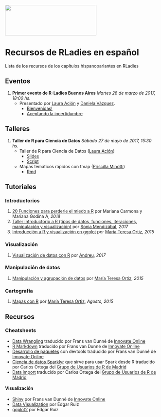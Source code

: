 <img src="https://github.com/rladies/starter-kit/blob/master/logo/R-LadiesGlobal_RBG_online_LogoWithText_Horizontal.png" data-canonical-src="https://github.com/rladies/starter-kit/blob/master/logo/R-LadiesGlobal_RBG_online_LogoWithText_Horizontal.png" width="300" height="100" />

# Recursos de RLadies en español
Lista de los recursos de los capítulos hispanoparlantes en RLadies

## Eventos

  1. **Primer evento de R-Ladies Buenos Aires**
      *Martes 28 de marzo de 2017, 18:00 hs.*
      - Presentado por [Laura Ación](https://rladies.org/argentina-rladies/name/laura-acion/) y [Daniela Vázquez](http://d4tagirl.com).
          * [Bienvenidas!](https://github.com/rladies/meetup-presentations_buenosaires/blob/master/2017-03-28-Primer-evento-de-R-Ladies-Buenos-Aires/LA-Bienvenidas.pdf) 
          * [Aceptando la incertidumbre](https://github.com/rladies/meetup-presentations_buenosaires/blob/master/2017-03-28-Primer-evento-de-R-Ladies-Buenos-Aires/DV-Aceptando-la-Incertidumbre.pdf)
## Talleres
  
1. **Taller de R para Ciencia de Datos**
     *Sábado 27 de mayo de 2017, 15:30 hs.*
     - Taller de R para Ciencia de Datos ([Laura Ación](https://rladies.org/argentina-rladies/name/laura-acion/))
         * [Slides](https://github.com/rladies/meetup-presentations_buenosaires/raw/master/2017-05-27-Segundo-evento-Taller-Ciencia-de-Datos/Taller_R4DS_Parte_I.pptx)
         * [Script](https://github.com/rladies/meetup-presentations_buenosaires/raw/master/2017-05-27-Segundo-evento-Taller-Ciencia-de-Datos/Taller_R4DS_Parte_I.R)
     - Mapas temáticos rápidos con tmap ([Priscilla Minotti](http://unsam.academia.edu/PMinotti))
          * [Rmd](https://github.com/rladies/meetup-presentations_buenosaires/raw/master/2017-05-27-Segundo-evento-Taller-Ciencia-de-Datos/tmaps_Pminotti.Rmd) 
          
## Tutoriales

### Introductorios

1. [20 Funciones para perderle el miedo a R](https://lasquinceletras.shinyapps.io/intro_R_rladies/) por  Mariana Carmona y Mariana Godina A, *2018*
2. [Taller introductorio a R (tipos de datos, funciones, iteraciones, manipulación y visualización)](https://songeo.github.io/introduccion-r-bookdown/) por [Sonia Mendizábal](https://github.com/songeo), *2017*
3. [Introducción a R y visualización en ggplot](https://tereom.github.io/tutoriales/R_intro_visualizacion.html) por [María Teresa Ortiz](http://www.teresa-ortiz.com/), *2015*


### Visualización

1. [Visualización de datos con R](https://github.com/tereom/taller_visualizacion) por [Andreu](https://github.com/andreuboada), *2017*

### Manipulación de datos
1. [Manipulación y agrupación de datos](https://tereom.github.io/tutoriales/manipulacion.html)  por [María Teresa Ortiz](http://www.teresa-ortiz.com/), *2015*

### Cartografía

1. [Mapas con R](http://www.teresa-ortiz.com/tutoriales-r/mapas)  por [María Teresa Ortiz](http://www.teresa-ortiz.com/), *Agosto, 2015*


## Recursos

### Cheatsheets

* [Data Wrangling](https://www.rstudio.com/wp-content/uploads/2015/03/data-wrangling-spanish.pdf) traducido por Frans van Dunné de [Innovate Online](http://innovateonline.nl/)
* [R Markdown](https://www.rstudio.com/wp-content/uploads/2015/03/rmarkdown-spanish.pdf) traducido por Frans van Dunné de [Innovate Online](http://innovateonline.nl/)
* [Desarrollo de paquetes](https://www.rstudio.com/wp-content/uploads/2015/03/devtools-spanish.pdf) con devtools traducido por Frans van Dunné de [Innovate Online](http://innovateonline.nl/)
* [Ciencia de datos Sparklyr](https://github.com/rstudio/cheatsheets/raw/master/translations/spanish/sparklyrSpanish.pdf) que sirve para usar Spark desde R traducido por Carlos Ortega del [Grupo de Usuarios de R de Madrid](http://madrid.r-es.org/) 
* [Data import](https://github.com/rstudio/cheatsheets/raw/master/translations/spanish/data-import-cheatsheet_Spanish.pdf) traducido por Carlos Ortega del [Grupo de Usuarios de R de Madrid](http://madrid.r-es.org/) 

#### Visualización
* [Shiny](https://www.rstudio.com/wp-content/uploads/2015/03/shiny-spanish.pdf) por Frans van Dunné de [Innovate Online](http://innovateonline.nl/)
* [Data Visualization](https://www.rstudio.com/wp-content/uploads/2016/12/ggplot2-cheatsheet-2.1-Spanish.pdf) por Édgar Ruiz
* [ggplot2](https://www.rstudio.com/wp-content/uploads/2015/04/ggplot2-spanish.pdf) por Édgar Ruiz










